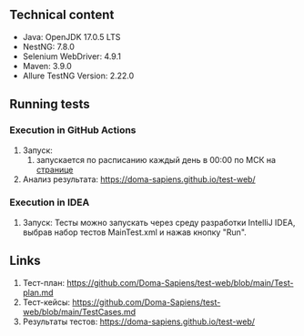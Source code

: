 ## Technical content

* Java: OpenJDK 17.0.5 LTS
* NestNG: 7.8.0
* Selenium WebDriver: 4.9.1
* Maven: 3.9.0
* Allure TestNG Version: 2.22.0

## Running tests

### Execution in GitHub Actions 

1. Запуск: 
   1. запускается по расписанию каждый день в 00:00 по МСК на [странице](https://github.com/Doma-Sapiens/test-web/actions/workflows/main.yml)
2. Анализ результата: https://doma-sapiens.github.io/test-web/

### Execution in IDEA

1. Запуск: Тесты можно запускать через среду разработки IntelliJ IDEA, выбрав набор тестов MainTest.xml и нажав кнопку "Run".

## Links

1. Тест-план: https://github.com/Doma-Sapiens/test-web/blob/main/Test-plan.md
2. Тест-кейсы: https://github.com/Doma-Sapiens/test-web/blob/main/TestCases.md
3. Результаты тестов: https://doma-sapiens.github.io/test-web/

